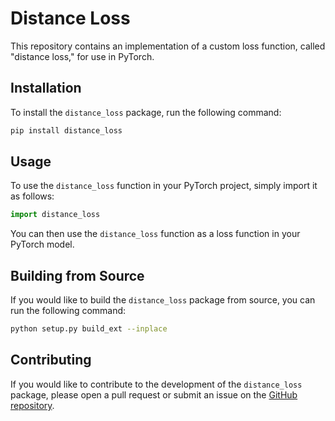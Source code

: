 # Distance Loss

This repository contains an implementation of a custom loss function, called "distance loss," for use in PyTorch.

## Installation

To install the `distance_loss` package, run the following command:

```python
pip install distance_loss
```


## Usage

To use the `distance_loss` function in your PyTorch project, simply import it as follows:

```python
import distance_loss
```


You can then use the `distance_loss` function as a loss function in your PyTorch model.

## Building from Source

If you would like to build the `distance_loss` package from source, you can run the following command:

```bash
python setup.py build_ext --inplace
```

## Contributing

If you would like to contribute to the development of the `distance_loss` package, please open a pull request or submit an issue on the [GitHub repository](https://github.com/chandlerbing65nm/distance_loss).